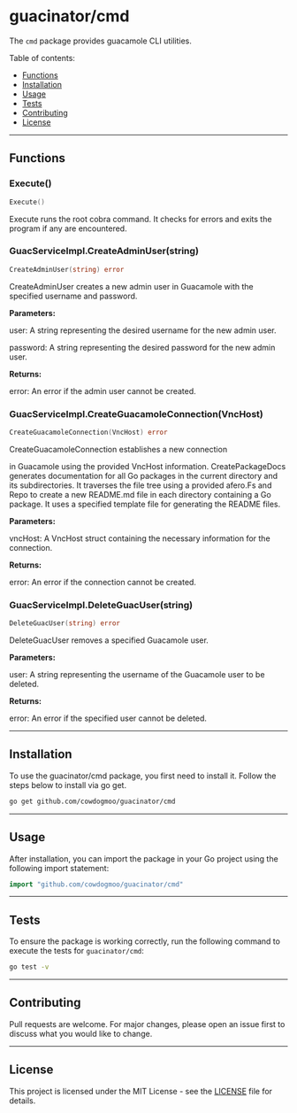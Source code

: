 # guacinator/cmd

The `cmd` package provides guacamole CLI utilities.

Table of contents:

- [Functions](#functions)
- [Installation](#installation)
- [Usage](#usage)
- [Tests](#tests)
- [Contributing](#contributing)
- [License](#license)

---

## Functions

### Execute()

```go
Execute()
```

Execute runs the root cobra command. It checks for errors and exits
the program if any are encountered.



### GuacServiceImpl.CreateAdminUser(string)

```go
CreateAdminUser(string) error
```

CreateAdminUser creates a new admin user in
Guacamole with the specified
username and password.

**Parameters:**

user: A string representing the desired username for the new admin user.

password: A string representing the desired password for the new admin user.

**Returns:**

error: An error if the admin user cannot be created.



### GuacServiceImpl.CreateGuacamoleConnection(VncHost)

```go
CreateGuacamoleConnection(VncHost) error
```

CreateGuacamoleConnection establishes a new connection

in Guacamole using the provided VncHost information.
CreatePackageDocs generates documentation for all Go packages in the current
directory and its subdirectories. It traverses the file tree using a provided
afero.Fs and Repo to create a new README.md file in each directory containing
a Go package. It uses a specified template file for generating the README files.

**Parameters:**

vncHost: A VncHost struct containing the necessary information for the connection.

**Returns:**

error: An error if the connection cannot be created.



### GuacServiceImpl.DeleteGuacUser(string)

```go
DeleteGuacUser(string) error
```

DeleteGuacUser removes a specified Guacamole user.

**Parameters:**

user: A string representing the username of the Guacamole user to be deleted.

**Returns:**

error: An error if the specified user cannot be deleted.




---

## Installation

To use the guacinator/cmd package, you first need to install it.
Follow the steps below to install via go get.

```bash
go get github.com/cowdogmoo/guacinator/cmd
```

---

## Usage

After installation, you can import the package in your Go project
using the following import statement:

```go
import "github.com/cowdogmoo/guacinator/cmd"
```

---

## Tests

To ensure the package is working correctly, run the following
command to execute the tests for `guacinator/cmd`:

```bash
go test -v
```

---

## Contributing

Pull requests are welcome. For major changes,
please open an issue first to discuss what
you would like to change.

---

## License

This project is licensed under the MIT
License - see the [LICENSE](../LICENSE)
file for details.
